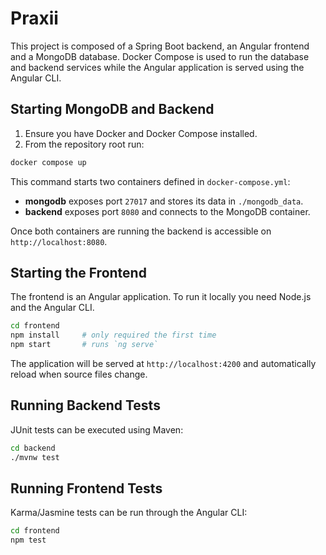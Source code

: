 # Praxii

This project is composed of a Spring Boot backend, an Angular frontend and a MongoDB database. Docker Compose is used to run the database and backend services while the Angular application is served using the Angular CLI.

## Starting MongoDB and Backend

1. Ensure you have Docker and Docker Compose installed.
2. From the repository root run:

```bash
docker compose up
```

This command starts two containers defined in `docker-compose.yml`:
- **mongodb** exposes port `27017` and stores its data in `./mongodb_data`.
- **backend** exposes port `8080` and connects to the MongoDB container.

Once both containers are running the backend is accessible on `http://localhost:8080`.

## Starting the Frontend

The frontend is an Angular application. To run it locally you need Node.js and the Angular CLI.

```bash
cd frontend
npm install     # only required the first time
npm start       # runs `ng serve`
```

The application will be served at `http://localhost:4200` and automatically reload when source files change.

## Running Backend Tests

JUnit tests can be executed using Maven:

```bash
cd backend
./mvnw test
```

## Running Frontend Tests

Karma/Jasmine tests can be run through the Angular CLI:

```bash
cd frontend
npm test
```

